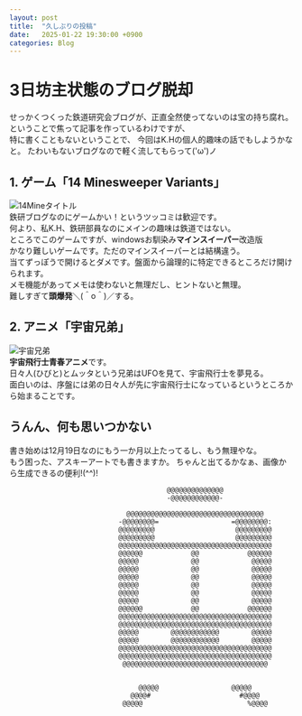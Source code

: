 ```yaml
---
layout: post
title:  "久しぶりの投稿"
date:   2025-01-22 19:30:00 +0900
categories: Blog
---
```


# 3日坊主状態のブログ脱却
せっかくつくった鉄道研究会ブログが、正直全然使ってないのは宝の持ち腐れ。
<br>ということで焦って記事を作っているわけですが、
<br>特に書くこともないということで、
今回はK.Hの個人的趣味の話でもしようかなと。
たわいもないブログなので軽く流してもらって('ω')ノ

## 1. ゲーム「14 Minesweeper Variants」
![14Mineタイトル]({{site.baseurl}}/aseets/2023/minesweeper_variants_14.png)
<br>鉄研ブログなのにゲームかい！というツッコミは歓迎です。
<br>何より、私K.H、鉄研部員なのにメインの趣味は鉄道ではない。
<br>ところでこのゲームですが、windowsお馴染み**マインスイーパー**改造版
<br>かなり難しいゲームです。ただのマインスイーパーとは結構違う。
<br>当てずっぽうで開けるとダメです。盤面から論理的に特定できるところだけ開けられます。
<br>メモ機能があってメモは使わないと無理だし、ヒントないと無理。
<br>難しすぎて**頭爆発**＼(＾o＾)／する。

## 2. アニメ「宇宙兄弟」
![宇宙兄弟]({{site.baseurl}}/aseets/2023/space_brothers.jpg)
<br>**宇宙飛行士青春アニメ**です。
<br>日々人(ひびと)とムッタという兄弟はUFOを見て、宇宙飛行士を夢見る。
<br>面白いのは、序盤には弟の日々人が先に宇宙飛行士になっているというところから始まることです。

## うんん、何も思いつかない
書き始めは12月19日なのにもう一か月以上たってるし、もう無理やな。<br>もう困った、アスキーアートでも書きますか。
ちゃんと出てるかなぁ、画像から生成できるの便利!(^^)!
                                                                                     
                                           @@@@@@@@@@@@@@                                           
                                           -@@@@@@@@@@@@-                                           
                                                                                                    
                                 @@@@@@@@@@@@@@@@@@@@@@@@@@@@@@@@@@                                 
                               -@@@@@@@@=                  =@@@@@@@@:                               
                               @@@@@@@@@                    @@@@@@@@@                               
                               @@@@@@@@@                    @@@@@@@@@                               
                               @@@@@@@@@@@@@@@@@@@@@@@@@@@@@@@@@@@@@@                               
                               @@@@@@            @@            @@@@@@                               
                               @@@@@             @@             @@@@@                               
                               @@@@@             @@             @@@@@                               
                               @@@@@             @@             @@@@@                               
                               @@@@@             @@             @@@@@                               
                               @@@@@             @@             @@@@@                               
                               @@@@@             @@             @@@@@                               
                               @@@@@@            @@            @@@@@@                               
                               @@@@@@@@@@@@@@@@@@@@@@@@@@@@@@@@@@@@@@                               
                               @@@@@@@@@@@@@@@@@@@@@@@@@@@@@@@@@@@@@@                               
                               @@@@@        @@@@@@@@@@@@        @@@@@                               
                               @@@@@        @@@@@@@@@@@@        @@@@@                               
                               @@@@@@@@@@@@@@@@@@@@@@@@@@@@@@@@@@@@@@                               
                               @@@@@@@@@@@@@@@@@@@@@@@@@@@@@@@@@@@@@@                               
                                @@@@@@@@@@@@@@@@@@@@@@@@@@@@@@@@@@@@                                
                                                                                                    
                                                                                                    
                                    @@@@@                  @@@@@                                    
                                  @@@@#                      #@@@@                                  
                                @@@@@                          %@@@@                                
                                                                                                    
                                                                                                    
                                                                                                    
